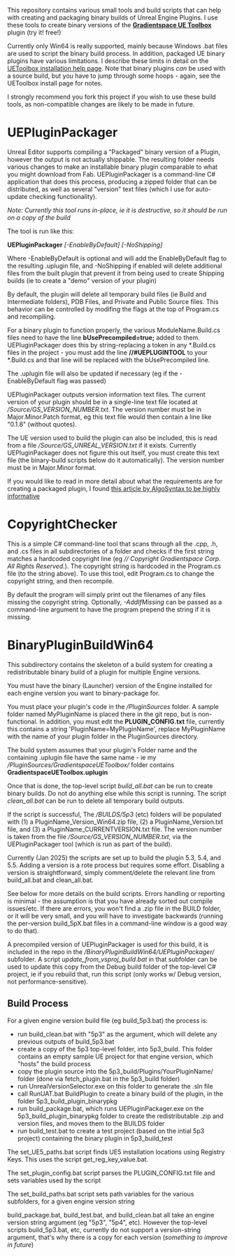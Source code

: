 This repository contains various small tools and build scripts that can help with creating and packaging binary builds of Unreal Engine Plugins.
I use these tools to create binary versions of the [**Gradientspace UE Toolbox**](https://www.gradientspace.com/uetoolbox) plugin (try it! free!) 

Currently only Win64 is really supported, mainly because Windows .bat files are used to script the binary build process. In addition, packaged
UE binary plugins have various limitations. I describe these limits in detail on the [UEToolbox installation help page](https://www.gradientspace.com/uetoolbox-installation).
Note that binary plugins *can* be used with a source build, but you have to jump through some hoops - again, see the UEToolbox install page for notes.

I strongly recommend you fork this project if you wish to use these build tools, as non-compatible changes are likely to be made in future.



# UEPluginPackager

Unreal Editor supports compiling a "Packaged" binary version of a Plugin, however the output is not actually shippable.
The resulting folder needs various changes to make an installable binary plugin comparable to what you might download from Fab.
UEPluginPackager is a command-line C# application that does this process, producing a zipped folder that can be distributed,
as well as several "version" text files (which I use for auto-update checking functionality). 

*Note: Currently this tool runs in-place, ie it is destructive, so it should be run on a copy of the build*

The tool is run like this:

**UEPluginPackager** *<BuiltPluginFolder>* *[-EnableByDefault]* *[-NoShipping]*

Where -EnableByDefault is optional and will add the EnableByDefault flag to the resulting .uplugin file, and 
-NoShipping if enabled will delete additional files from the built plugin that prevent it from being used to create Shipping builds
(ie to create a "demo" version of your plugin)

By default, the plugin will delete all temporary build files (ie Build and Intermediate folders), PDB Files, and Private and Public Source files.
This behavior can be controlled by modifing the flags at the top of Program.cs and recompiling.

For a binary plugin to function properly, the various ModuleName.Build.cs files need to have the line **bUsePrecompiled=true;** added to them.
UEPluginPackager does this by string-replacing a token in any *.Build.cs files in the project - you must add the line **//#UEPLUGINTOOL** to your *.Build.cs
and that line will be replaced with the bUsePrecompiled line. 

The .uplugin file will also be updated if necessary (eg if the -EnableByDefault flag was passed)

UEPluginPackager outputs version information text files. The current version of your plugin should be in a single-line text file located at 
*<PluginName>/Source/GS_VERSION_NUMBER.txt*. The version number must be in Major.Minor.Patch format, eg this text file would then contain a line like "0.1.8" (without quotes).

The UE version used to build the plugin can also be included, this is read from a file *<PluginName>/Source/GS_UNREAL_VERSION.txt* if it exists. 
Currently UEPluginPackager does not figure this out itself, you must create this text file (the binary-build scripts below do it automatically).
The version number must be in Major.Minor format.

If you would like to read in more detail about what the requirements are for creating a packaged plugin, I found
[this article by AlgoSyntax to be highly informative](https://store.algosyntax.com/tutorials/unreal-engine/how-to-package-and-sell-binary-plugins-for-ue5/)

# CopyrightChecker

This is a simple C# command-line tool that scans through all the .cpp, .h, and .cs files in all subdirectories of a folder and checks
if the first string matches a hardcoded copyright line (eg *// Copyright Gradientspace Corp. All Rights Reserved.*). The copyright
string is hardcoded in the Program.cs file (to the string above). To use this tool, edit Program.cs to change the copyright string,
and then recompile.

By default the program will simply print out the filenames of any files missing the copyright string. Optionally, *-AddIfMissing* can
be passed as a command-line argument to have the program prepend the string if it is missing.


# BinaryPluginBuildWin64

This subdirectory contains the skeleton of a build system for creating a redistributable binary build of a plugin for multiple Engine versions.

You must have the binary (Launcher) version of the Engine installed for each engine version you want to binary-package for.

You must place your plugin's code in the */PluginSources* folder. A sample folder named MyPluginName is placed there in the git repo, but is non-functional.
In addition, you must edit the **PLUGIN_CONFIG.txt** file, currently this contains a string 'PluginName=MyPluginName', replace MyPluginName with the name of
your plugin folder in the PluginSources directory.

The build system assumes that your plugin's Folder name and the containing .uplugin file have the same name - ie my */PluginSources/GradientspaceUEToolbox/* folder
contains **GradientspaceUEToolbox.uplugin**

Once that is done, the top-level script *build_all.bat* can be run to create binary builds. Do not do anything else while this script is running. The script *clean_all.bat* can
be run to delete all temporary build outputs.

If the script is successful, The */BUILDS/5p3* (etc) folders will be populated with (1) a PluginName_Version_Win64.zip file, (2) a PluginName_Version.txt file, and (3) a PluginName_CURRENTVERSION.txt file.
The version number is taken from the file *<PluginName>/Source/GS_VERSION_NUMBER.txt*, via the UEPluginPackager tool (which is run as part of the build).

Currently (Jan 2025) the scripts are set up to build the plugin 5.3, 5.4, and 5.5. Adding a version is a rote process but requires some effort.
Disabling a version is straightforward, simply comment/delete the relevant line from build_all.bat and clean_all.bat.

See below for more details on the build scripts. Errors handling or reporting is minimal - the assumption is that you have already sorted out compile issues/etc. 
If there are errors, you won't find a .zip file in the BUILD folder, or it will be very small, and you will have to investigate backwards
(running the per-version build_5pX.bat files in a command-line window is a good way to do that).

A precompiled version of UEPluginPackager is used for this build, it is included in the repo in the */BinaryPluginBuildWin64/UEPluginPackager/* subfolder. A script *update_from_vsproj_build.bat* in that
subfolder can be used to update this copy from the Debug build folder of the top-level C# project, ie if you rebuild that, run this script (only works w/ Debug version, not performance-sensitive). 

## Build Process

For a given engine version build file (eg build_5p3.bat) the process is:

* run build_clean.bat with "5p3" as the argument, which will delete any previous outputs of build_5p3.bat
* create a copy of the 5p3 top-level folder, into 5p3_build. This folder contains an empty sample UE project for that engine version, which "hosts" the build process
* copy the plugin source into the 5p3_build/Plugins/YourPluginName/ folder  (done via fetch_plugin.bat in the 5p3_build folder)
* run UnrealVersionSelector.exe on this folder to generate the .sln file
* call RunUAT.bat BuildPlugin to create a binary build of the plugin, in the folder 5p3_build_plugin_binarypkg
* run build_package.bat, which runs UEPluginPackager.exe on the 5p3_build_plugin_binarypkg folder to create the redistributable .zip and version files, and moves them to the BUILDS folder
* run build_test.bat to create a test project (based on the intial 5p3 project) containing the binary plugin in 5p3_build_test

The set_UE5_paths.bat script finds UE5 installation locations using Registry Keys. This uses the script get_reg_key_value.bat.

The set_plugin_config.bat script parses the PLUGIN_CONFIG.txt file and sets variables used by the script

The set_build_paths.bat script sets path variables for the various subfolders, for a given engine version string

build_package.bat, build_test.bat, and build_clean.bat all take an engine version string argument (eg "5p3", "5p4", etc). However the top-level scripts build_5p3.bat, etc, currently do not support a version-string argument, that's why there is a copy for each version (*something to improve in future*)



